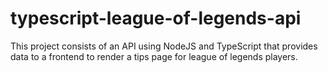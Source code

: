 # typescript-league-of-legends-api
This project consists of an API using NodeJS and TypeScript that provides data to a frontend to render a tips page for league of legends players.

